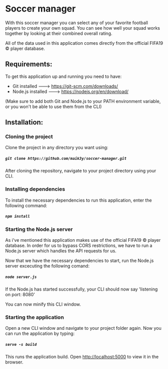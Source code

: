 # Soccer manager

With this soccer manager you can select any of your favorite football players to create your own squad. 
You can see how well your squad works together by looking at their combined overall rating.

All of the data used in this application comes directly from the official FIFA19 &copy; player database.

## Requirements:

To get this application up and running you need to have:

- Git installed ---> https://git-scm.com/downloads/
- Node.js installed ---> https://nodejs.org/en/download/

(Make sure to add both Git and Node.js to your PATH environment variable, or you won't be able to use them from the CLI)

## Installation:

### Cloning the project
Clone the project in any directory you want using:

##### `git clone https://github.com/maik3y/soccer-manager.git`

After cloning the repository, navigate to your project directory using your CLI.

### Installing dependencies

To install the necessary dependencies to run this application, enter the following command:

##### `npm install`

### Starting the Node.js server

As i've mentioned this application makes use of the official FIFA19 &copy; player database.
In order for us to bypass CORS restrictions, we have to run a Node.js server which handles the API requests for us.

Now that we have the necessary dependencies to start, run the Node.js server excecuting the following comand:

##### `node server.js`

If the Node.js has started successfully, your CLI should now say 'listening on port: 8080'

You can now minify this CLI window.

### Starting the application

Open a new CLI window and navigate to your project folder again. Now you can run the application by typing:

##### `serve -s build`

This runs the application build. Open [http://localhost:5000](http://localhost:5000) to view it in the browser.
